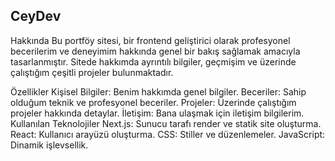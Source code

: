 ## CeyDev

Hakkında
Bu portföy sitesi, bir frontend geliştirici olarak profesyonel becerilerim ve deneyimim hakkında genel bir bakış sağlamak amacıyla tasarlanmıştır. Sitede hakkımda ayrıntılı bilgiler, geçmişim ve üzerinde çalıştığım çeşitli projeler bulunmaktadır.

Özellikler
Kişisel Bilgiler: Benim hakkımda genel bilgiler.
Beceriler: Sahip olduğum teknik ve profesyonel beceriler.
Projeler: Üzerinde çalıştığım projeler hakkında detaylar.
İletişim: Bana ulaşmak için iletişim bilgilerim.
Kullanılan Teknolojiler
Next.js: Sunucu tarafı render ve statik site oluşturma.
React: Kullanıcı arayüzü oluşturma.
CSS: Stiller ve düzenlemeler.
JavaScript: Dinamik işlevsellik.
